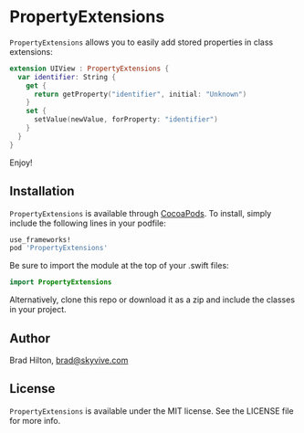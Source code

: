 # PropertyExtensions

`PropertyExtensions` allows you to easily add stored properties in class extensions:
```swift
extension UIView : PropertyExtensions {
  var identifier: String {
    get {
      return getProperty("identifier", initial: "Unknown")
    }
    set {
      setValue(newValue, forProperty: "identifier")
    }
  }
}
```

Enjoy!

## Installation

`PropertyExtensions` is available through [CocoaPods](http://cocoapods.org). To install, simply include the following lines in your podfile:
```ruby
use_frameworks!
pod 'PropertyExtensions'
```
Be sure to import the module at the top of your .swift files:
```swift
import PropertyExtensions
```
Alternatively, clone this repo or download it as a zip and include the classes in your project.

## Author

Brad Hilton, brad@skyvive.com

## License

`PropertyExtensions` is available under the MIT license. See the LICENSE file for more info.
